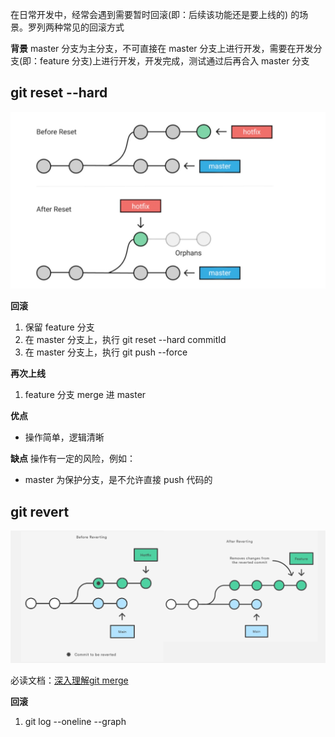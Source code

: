 在日常开发中，经常会遇到需要暂时回滚(即：后续该功能还是要上线的) 的场景。罗列两种常见的回滚方式

**背景**
master 分支为主分支，不可直接在 master 分支上进行开发，需要在开发分支(即：feature 分支)上进行开发，开发完成，测试通过后再合入 master 分支



## git reset --hard
<img src="./assets/reset.jpeg">

**回滚**
1. 保留 feature 分支
2. 在 master 分支上，执行 git reset --hard commitId
3. 在 master 分支上，执行 git push --force

**再次上线**
1. feature 分支 merge 进 master

**优点**
- 操作简单，逻辑清晰

**缺点**
操作有一定的风险，例如：
- master 为保护分支，是不允许直接 push 代码的


## git revert
<img src="./assets/revert.png">

必读文档：[深入理解git merge](https://zhuanlan.zhihu.com/p/412276295)

**回滚**
1. git log --oneline --graph


